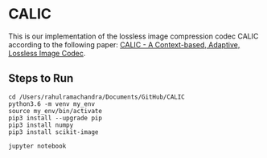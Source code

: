 # CALIC
This is our implementation of the lossless image compression codec CALIC according to the following paper: [CALIC - A Context-based, Adaptive, Lossless Image Codec](https://isis.poly.edu/memon/pdf/1996_calic.pdf
).

## Steps to Run
```
cd /Users/rahulramachandra/Documents/GitHub/CALIC
python3.6 -m venv my_env
source my_env/bin/activate
pip3 install --upgrade pip
pip3 install numpy
pip3 install scikit-image

jupyter notebook 
```

